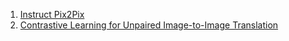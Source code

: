 1. [Instruct Pix2Pix](https://github.com/Locutusborg/AR2IL/blob/main/SOTA%20models/2D%20models/Image%20translation/InstructPix2Pix.md)
2. [Contrastive Learning for Unpaired Image-to-Image Translation]()
